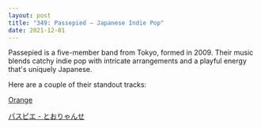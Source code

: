 ```yaml
---
layout: post
title: "349: Passepied — Japanese Indie Pop"
date: 2021-12-01
---
```


Passepied is a five-member band from Tokyo, formed in 2009. Their music blends catchy indie pop with intricate arrangements and a playful energy that's uniquely Japanese.

Here are a couple of their standout tracks:

[Orange](https://youtu.be/mJ7RqfyAfE0)  

[パスピエ - とおりゃんせ](https://youtu.be/--pQC5XH2-E)  
